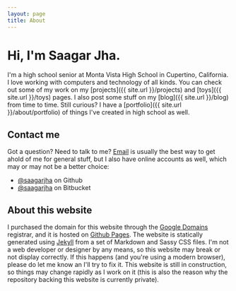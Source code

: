 ```yaml
---
layout: page
title: About
---
```


# Hi, I'm Saagar Jha.
I'm a high school senior at Monta Vista High School in Cupertino, California. I love working with computers and technology of all kinds. You can check out some of my work on my [projects]({{ site.url }}/projects) and [toys]({{ site.url }}/toys) pages. I also post some stuff on my [blog]({{ site.url }}/blog) from time to time. Still curious? I have a [portfolio]({{ site.url }}/about/portfolio) of things I've created in high school as well.

## Contact me
Got a question? Need to talk to me? [Email](mailto:saagar@saagarjha.com) is usually the best way to get ahold of me for general stuff, but I also have online accounts as well, which may or may not be a better choice:

- [@saagarjha](https://github.com/saagarjha) on Github
- [@saagarjha](https://bitbucket.org/saagarjha/) on Bitbucket

## About this website
I purchased the domain for this website through the [Google Domains](https://domains.google/) registrar, and it is hosted on [Github Pages](https://pages.github.com). The website is statically generated using [Jekyll](https://jekyllrb.com) from a set of Markdown and Sassy CSS files. I'm not a web developer or designer by any means, so this website may break or not display correctly. If this happens (and you're using a modern browser), please do let me know an I'll try to fix it. This website is still in construction, so things may change rapidly as I work on it (this is also the reason why the repository backing this website is currently private).